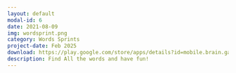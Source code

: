```yaml
---
layout: default
modal-id: 6
date: 2021-08-09
img: wordsprint.png
category: Words Sprints
project-date: Feb 2025
download: https://play.google.com/store/apps/details?id=mobile.brain.games.wordsprint.word_sprint&hl=el
description: Find All the words and have fun!
---
```

